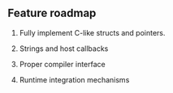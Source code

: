 ## Feature roadmap

1. Fully implement C-like structs and pointers.

2. Strings and host callbacks

3. Proper compiler interface

4. Runtime integration mechanisms   
